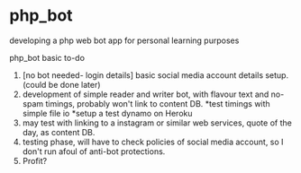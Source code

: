 # php_bot
developing a php web bot app for personal learning purposes

php_bot basic to-do
1. [no bot needed- login details] basic social media account details setup. (could be done later)
2. development of simple reader and writer bot, with flavour text and no-spam timings, probably won't link to content DB.
    *test timings with simple file io
    *setup a test dynamo on Heroku
3. may test with linking to a instagram or similar web services, quote of the day, as content DB.
4. testing phase, will have to check policies of social media account, so I don't run afoul of anti-bot protections.
5. Profit?
